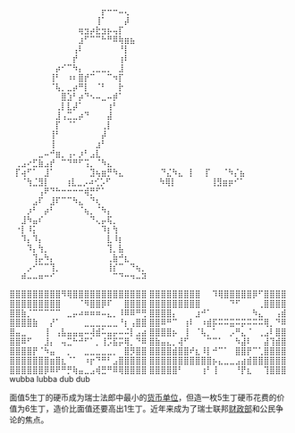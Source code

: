 ⠀⠀⠀⠀⠀⠀⠀⠀⠀⠀⠀⠀⠀⠀⠀⠀⠀⠀⠀⠀⠀⠀⠀⠀⠀
⠀⠀⠀⠀⠀⠀⠀⠀⠀⠀⠀⠀⠀⠀⠀⠀⡖⠒⠒⠤⢄⠀⠀⠀
⠀⠀⠀⠀⠀⠀⠀⠀⠀⠀⠀⠀⠀⠀⠀⢸⠁⠀⠀⠀⡼⠀⠀⠀⠀ ⠀
⠀⠀⠀⠀⠀⠀⠀⠀⠀⠀⠀⠀⢶⣲⡴⣗⣲⡦⢤⡏⠀⠀⠀⠀⠀
⠀⠀⠀⠀⠀⠀⠀⠀⠀⠀⠀⠀⣰⠋⠉⠉⠓⠛⠿⢷⣶⣦⠀⠀⠀
⠀⠀⠀⠀⠀⠀⠀⠀⠀⠀⠀⢠⠇⠀⠀⠀⠀⠀⠀⠘⡇⠀⠀⠀⠀
⠀⠀⠀⠀⠀⠀⠀⠀⠀⠀⠀⡞⠀⠀⠀⠀⠀⠀⠀⢰⠇⠀⠀⠀⠀
⠀⠀⠀⠀⠀⠀⠀⠀⡴⠊⠉⠳⡄⠀⢀⣀⣀⡀⠀⣸⠀⠀⠀⠀⠀
⠀⠀⠀⠀⠀⠀⠀⢸⠃⠀⠰⠆⣿⡞⠉⠀⠀⠉⠲⡏⠀⠀⠀⠀⠀
⠀⠀⠀⠀⠀⠀⠀⠈⢧⡀⣀⡴⠛⡇⠀⠈⠃⠀⠀⡗⠀⠀⠀⠀⠀
⠀⠀⠀⠀⠀⠀⠀⠀⠀⣿⣱⠃⡴⠙⠢⠤⣀⠤⡾⠁⠀⠀⠀⠀⠀
⠀⠀⠀⠀⠀⠀⠀⠀⢀⡇⣇⡼⠁⠀⠀⠀⠀⢰⠃⠀⠀⠀⠀⠀⠀
⠀⠀⠀⠀⠀⠀⠀⠀⣸⢠⣉⣀⡴⠙⠀⠀⠀⣼⠀⠀⠀⠀⠀⠀⠀
⠀⠀⠀⠀⠀⠀⠀⠀⡏⠀⠈⠁⠀⠀⠀⠀⢀⡇⠀⠀⠀⠀⠀⠀⠀
⠀⠀⠀⠀⠀⠀⠀⢸⠃⠀⠀⠀⠀⠀⠀⠀⡼⠀⠀⠀⠀⠀⠀⠀⠀
⠀⠀⠀⠀⠀⠀⠀⢸⠀⠀⠀⠀⠀⠀⠀⣰⠃⠀⠀⠀⠀⠀⠀⠀⠀
⠀⠀⠀⠀⠀⣀⠤⠚⣶⡀⢠⠄⡰⠃⣠⣇⠀⠀⠀⠀⠀⠀⠀⠀⠀
⠀⢀⣠⠔⣋⣷⣠⡞⠀⠉⠙⠛⠋⢩⡀⠈⠳⣄⠀⠀⠀⠀⠀⠀⠀
⠀⡏⢴⠋⠁⠀⣸⠁⠀⠀⠀⠀⠀⠀⣹⢦⣶⡛⠳⣄⠀⠀⠀⠀⠀
⠀⠙⣌⠳⣄⠀⡇       ⠀     ⡏⠀⠀⠈⠳⡌⣦⠀⠀⠀⠀
⠀⠀⠈⢳⣈⣻⡇      ⠀⠀   ⢰⣇⣀⡠⠴⢊⡡⠋⠀⠀⠀⠀
⠀⠀⠀⠀⠳⢿⡇⠀⠀⠀⠀⠀⠀⢸⣻⣶⡶⠊⠁⠀⠀
⠀⠀⠀⠀⠀⢠⠟⠙⠓⠒⠒⠒⠒⢾⡛⠋⠁⠀⠀⠀⠀⠀⠀⠀⠀
⠀⠀⠀⠀⣠⠏⠀⣸⠏⠉⠉⠳⣄⠀⠙⢆⠀⠀⠀⠀⠀⠀⠀⠀⠀
⠀⠀⠀⡰⠃⠀⡴⠃⠀⠀⠀⠀⠈⢦⡀⠈⠳⡄⠀⠀⠀⠀⠀⠀⠀
⠀⠀⣸⠳⣤⠎⠀⠀⠀⠀⠀⠀⠀⠀⠙⢄⡤⢯⡀⠀⠀⠀⠀⠀⠀
⠀⠐⡇⠸⡅⠀⠀⠀⠀⠀⠀⠀⠀⠀⠀⠀⠹⡆⢳⠀⠀⠀⠀⠀⠀
⠀⠀⠹⡄⠹⡄⠀⠀⠀⠀⠀⠀⠀⠀⠀⠀⠀⣇⠸⡆⠀⠀⠀⠀⠀
⠀⠀⠀⠹⡄⢳⡀⠀⠀⠀⠀⠀⠀⠀⠀⠀⠀⢹⡀⣧⠀⠀⠀⠀⠀
⠀⠀⠀⠀⢹⡤⠳⡄⠀⠀⠀⠀⠀⠀⠀⠀⠀⢀⣷⠚⣆⠀⠀⠀⠀
⠀⠀⠀⡠⠊⠉⠉⢹⡀⠀⠀⠀⠀⠀⠀⠀⠀⢸⡎⠉⠀⠙⢦⡀⠀
⠀⠀⠾⠤⠤⠶⠒⠊⠀⠀⠀⠀⠀⠀⠀⠀⠀⠀⠉⠙⠒⠲⠤⠽⠀



⣿⣿⣿⣿⣿⣿⣿⣿⣿⠻⢿⣿⣿⣿⣿⣿⣿⣿⣿⣿⣿⣿⣿⣿
⣿⣿⣿⣿⣿⣿⣿⣿⣿⠀⠀⠹⢿⣿⣿⣿⣿⣿⡿⠋⣿⣿⣿⣿
⣿⣿⣿⣿⣿⣿⣿⣿⣿⠀⠀⠀⠈⠻⣿⣿⡿⠏⠀⠀⣿⣿⣿⣿
⣿⣿⣿⣿⣿⣿⣿⣿⣿⠀⠀⠀⠀⠀⠙⠋⠀⠀⠀⢀⣿⣿⣿⣿
⣿⣿⣷⡈⠉⠉⠉⠉⠉⠀⣀⡤⠴⠶⠶⠶⠤⣄⡀⠸⠿⠿⠛⢛
⣿⣿⣿⣿⡄⠀⠀⠀⣰⠚⠁⠀⠀⠀⠀⠀⠀⠀⠳⣄⠀⠀⢠⣾
⣿⣿⣿⣿⣷⠀⠀⡜⠁⠀⠀⠀⠀⣀⣀⣀⣀⣀⣀⠘⡆⢠⣿⣿
⣿⣿⠿⠛⠉⠀⢰⠇⠀⠰⣾⡯⠭⠭⣭⠭⡭⠭⠭⠭⢿⡀⠙⠿
⣿⣤⣀⠀⠀⠀⢸⠀⢠⣧⣤⣤⣤⠤⢼⣾⠥⣤⡤⠤⠬⡇⣠⣴
⣿⣿⣿⣿⡦⠀⢸⠀⠈⢧⡀⠁⠀⠀⡠⠛⣄⠈⠀⢀⣠⠇⣿⣿
⣿⣿⠿⠋⠀⠀⣸⡄⠀⢤⣉⠓⠚⠋⠁⡀⢸⡩⣯⡭⢿⡀⠙⠿
⣿⣷⣤⣄⡀⢼⠋⠀⠀⠀⠉⠉⠁⠀⠀⠳⣼⠇⠀⠀⣼⢹⣾⣿
⣿⣿⣿⣿⡟⠈⠳⣤⠀⠀⡀⠀⠀⣀⣀⣀⣀⣀⡀⠀⣿⡻⣿⣿
⣿⣿⣿⣿⣾⣿⣿⠞⣆⠸⡇⠚⠉⠁⠀⣿⣿⡟⠉⢁⣿⣿⣿⣿
⣿⣿⣿⣿⣿⣿⣿⣶⣿⣆⠈⠁⠀⠰⡖⠙⠛⠃⣠⣿⣿⣿⣿⣿
⣿⣿⣿⣿⣿⣿⣿⣿⣿⣿⣿⡦⣄⣀⣀⣠⣴⣾⣿⣿⣿⣿⣿⣿
⣿⣿⣿⣿⣿⣿⡿⠿⠟⠛⡛⢷⣤⣀⣠⢾⣛⠛⠿⢿⣿⣿⣿⣿
⣿⣿⣿⣿⣿⠃⠀⠀⠀⢰⠃⢸⠀⠀⠀⠘⡟⣆⠀⠀⢹⣿⣿⣿
wubba lubba dub dub



面值5生丁的硬币成为瑞士法郎中最小的[货币单位](https://baike.baidu.com/item/货币单位)，但造一枚5生丁硬币花费的价值为6生丁，造价比面值还要高出1生丁。近年来成为了瑞士联邦[财政部](https://baike.baidu.com/item/财政部)和公民争论的焦点。